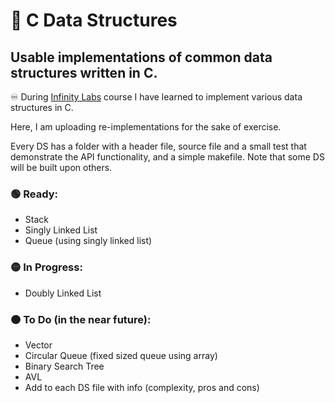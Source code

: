 # 🧬 C Data Structures

## Usable implementations of common data structures written in C.

♾️ During [Infinity Labs](https://infinitylabs.co.il/) course I have learned to implement various data structures in C.

Here, I am uploading re-implementations for the sake of exercise.  

Every DS has a folder with a header file, source file and a small test that demonstrate the API functionality, and a simple makefile.
Note that some DS will be built upon others.   

### 🟢 Ready:
- Stack
- Singly Linked List
- Queue (using singly linked list)


### 🟡 In Progress:
- Doubly Linked List


### 🟠 To Do (in the near future): 
- Vector
- Circular Queue (fixed sized queue using array)
- Binary Search Tree
- AVL
- Add to each DS file with info (complexity, pros and cons) 